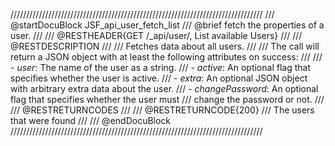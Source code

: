 ////////////////////////////////////////////////////////////////////////////////
/// @startDocuBlock JSF_api_user_fetch_list
/// @brief fetch the properties of a user.
///
/// @RESTHEADER{GET /_api/user/, List available Users}
///
/// @RESTDESCRIPTION
///
/// Fetches data about all users.
///
/// The call will return a JSON object with at least the following attributes on success:
///
/// - *user*: The name of the user as a string.
/// - *active*: An optional flag that specifies whether the user is active.
/// - *extra*: An optional JSON object with arbitrary extra data about the user.
/// - *changePassword*: An optional flag that specifies whether the user must
///   change the password or not.
///
/// @RESTRETURNCODES
///
/// @RESTRETURNCODE{200}
/// The users that were found
///
/// @endDocuBlock
////////////////////////////////////////////////////////////////////////////////